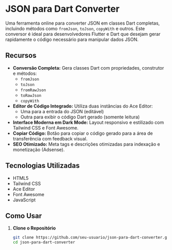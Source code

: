 # JSON para Dart Converter

Uma ferramenta online para converter JSON em classes Dart completas, incluindo métodos como `fromJson`, `toJson`, `copyWith` e outros. Este conversor é ideal para desenvolvedores Flutter e Dart que desejam gerar rapidamente o código necessário para manipular dados JSON.

## Recursos

- **Conversão Completa:** Gera classes Dart com propriedades, construtor e métodos:
  - `fromJson`
  - `toJson`
  - `fromRawJson`
  - `toRawJson`
  - `copyWith`
- **Editor de Código Integrado:** Utiliza duas instâncias do Ace Editor:
  - Uma para a entrada do JSON (editável)
  - Outra para exibir o código Dart gerado (somente leitura)
- **Interface Moderna em Dark Mode:** Layout responsivo e estilizado com Tailwind CSS e Font Awesome.
- **Copiar Código:** Botão para copiar o código gerado para a área de transferência com feedback visual.
- **SEO Otimizado:** Meta tags e descrições otimizadas para indexação e monetização (Adsense).

## Tecnologias Utilizadas

- HTML5
- Tailwind CSS
- Ace Editor
- Font Awesome
- JavaScript

## Como Usar

1. **Clone o Repositório**

   ```bash
   git clone https://github.com/seu-usuario/json-para-dart-converter.git
   cd json-para-dart-converter